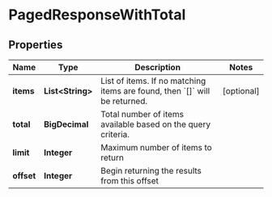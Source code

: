

# PagedResponseWithTotal


## Properties

| Name | Type | Description | Notes |
|------------ | ------------- | ------------- | -------------|
|**items** | **List&lt;String&gt;** | List of items. If no matching items are found, then &#x60;[]&#x60; will be returned. |  [optional] |
|**total** | **BigDecimal** | Total number of items available based on the query criteria. |  |
|**limit** | **Integer** | Maximum number of items to return |  |
|**offset** | **Integer** | Begin returning the results from this offset |  |



